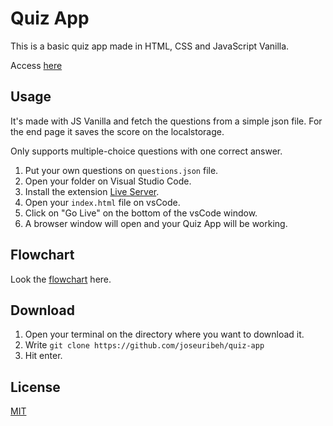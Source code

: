 # Quiz App

This is a basic quiz app made in HTML, CSS and JavaScript Vanilla.

Access [here]()

## Usage
It's made with JS Vanilla and fetch the questions from a simple json file. For the end page it saves the score on the localstorage.

Only supports multiple-choice questions with one correct answer.

1. Put your own questions on `questions.json` file.
2. Open your folder on Visual Studio Code.
3. Install the extension [Live Server](https://marketplace.visualstudio.com/items?itemName=ritwickdey.LiveServer).
4. Open your `index.html` file on vsCode.
5. Click on "Go Live" on the bottom of the vsCode window.
6. A browser window will open and your Quiz App will be working.

## Flowchart
Look the [flowchart](https://miro.com/app/board/o9J_lp3f8Y8=/?invite_link_id=270559790301) here.

## Download
1. Open your terminal on the directory where you want to download it.
2. Write `git clone https://github.com/joseuribeh/quiz-app`
3. Hit enter.

## License
[MIT](https://choosealicense.com/licenses/mit/)